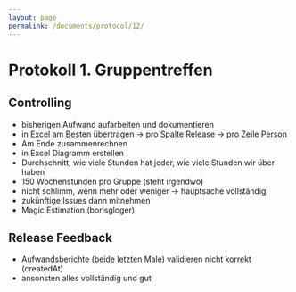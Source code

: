 ```yaml
---
layout: page
permalink: /documents/protocol/12/
---
```


# Protokoll 1. Gruppentreffen

## Controlling
- bisherigen Aufwand aufarbeiten und dokumentieren
- in Excel am Besten übertragen
-> pro Spalte Release
-> pro Zeile Person
- Am Ende zusammenrechnen
- in Excel Diagramm erstellen
- Durchschnitt, wie viele Stunden hat jeder, wie viele Stunden wir über haben
- 150 Wochenstunden pro Gruppe (steht irgendwo)
- nicht schlimm, wenn mehr oder weniger -> hauptsache vollständig
- zukünftige Issues dann mitnehmen
- Magic Estimation (borisgloger) 

## Release Feedback
- Aufwandsberichte (beide letzten Male) validieren nicht korrekt (createdAt)
- ansonsten alles vollständig und gut